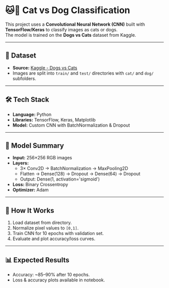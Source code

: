 # 🐱🐶 Cat vs Dog Classification

This project uses a **Convolutional Neural Network (CNN)** built with **TensorFlow/Keras** to classify images as cats or dogs.  
The model is trained on the **Dogs vs Cats** dataset from Kaggle.

---

## 📂 Dataset
- **Source:** [Kaggle - Dogs vs Cats](https://www.kaggle.com/datasets/salader/dogs-vs-cats)  
- Images are split into `train/` and `test/` directories with `cat/` and `dog/` subfolders.

---

## 🛠️ Tech Stack
- **Language:** Python  
- **Libraries:** TensorFlow, Keras, Matplotlib  
- **Model:** Custom CNN with BatchNormalization & Dropout

---

## 🧠 Model Summary
- **Input:** 256×256 RGB images  
- **Layers:**  
  - 3× Conv2D → BatchNormalization → MaxPooling2D  
  - Flatten → Dense(128) → Dropout → Dense(64) → Dropout  
  - Output: Dense(1, activation='sigmoid')  
- **Loss:** Binary Crossentropy  
- **Optimizer:** Adam

---

## 🚀 How It Works
1. Load dataset from directory.  
2. Normalize pixel values to `[0,1]`.  
3. Train CNN for 10 epochs with validation set.  
4. Evaluate and plot accuracy/loss curves.

---

## 📊 Expected Results
- Accuracy: ~85–90% after 10 epochs.  
- Loss & accuracy plots available in notebook.


